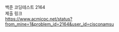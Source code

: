 백준 코딩테스트 2164
</br>
제출 링크 
</br>
https://www.acmicpc.net/status?from_mine=1&problem_id=2164&user_id=cisconamsu
